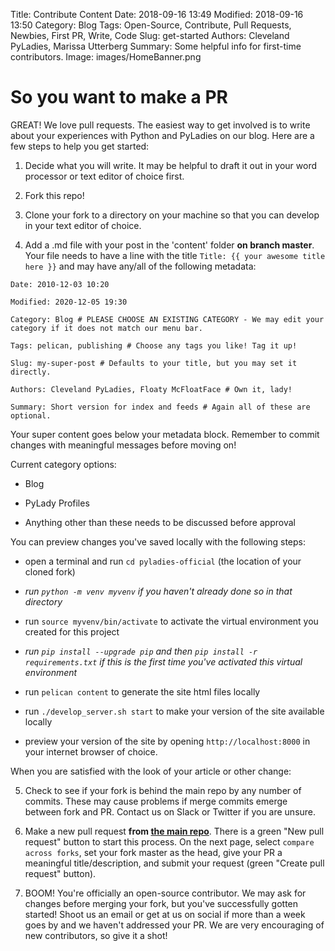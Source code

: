 Title: Contribute Content
Date: 2018-09-16 13:49
Modified: 2018-09-16 13:50
Category: Blog
Tags: Open-Source, Contribute, Pull Requests, Newbies, First PR, Write, Code
Slug: get-started
Authors: Cleveland PyLadies, Marissa Utterberg
Summary: Some helpful info for first-time contributors.
Image: images/HomeBanner.png


# So you want to make a PR

GREAT! We love pull requests.
The easiest way to get involved is to write about your experiences with Python and PyLadies on our blog.
Here are a few steps to help you get started:

1. Decide what you will write. It may be helpful to draft it out in your word processor or text editor of choice first.

2. Fork this repo!

3. Clone your fork to a directory on your machine so that you can develop in your text editor of choice.

4. Add a .md file with your post in the 'content' folder **on branch master**. Your file needs to have a line with the title
`Title: {{ your awesome title here }}`
and may have any/all of the following metadata:

`Date: 2010-12-03 10:20`

`Modified: 2020-12-05 19:30`

`Category: Blog # PLEASE CHOOSE AN EXISTING CATEGORY - We may edit your category if it does not match our menu bar.`

`Tags: pelican, publishing # Choose any tags you like! Tag it up!`

`Slug: my-super-post # Defaults to your title, but you may set it directly.`

`Authors: Cleveland PyLadies, Floaty McFloatFace # Own it, lady!`

`Summary: Short version for index and feeds # Again all of these are optional.`

Your super content goes below your metadata block. Remember to commit changes with meaningful messages before moving on!

Current category options:

* Blog

* PyLady Profiles

* Anything other than these needs to be discussed before approval





You can preview changes you've saved locally with the following steps:

* open a terminal and run `cd pyladies-official` (the location of your cloned fork)

* *run `python -m venv myvenv` if you haven't already done so in that directory*

* run `source myvenv/bin/activate` to activate the virtual environment you created for this project

* *run `pip install --upgrade pip` and then `pip install -r requirements.txt` if this is the first time you've activated this virtual environment*

* run `pelican content` to generate the site html files locally

* run `./develop_server.sh start` to make your version of the site available locally

* preview your version of the site by opening `http://localhost:8000` in your internet browser of choice.

When you are satisfied with the look of your article or other change:

5. Check to see if your fork is behind the main repo by any number of commits. These may cause problems if merge commits emerge between fork and PR. Contact us on Slack or Twitter if you are unsure.

6. Make a new pull request **from [the main repo](https://github.com/CLEPyLadies/pyladies-official)**. There is a green "New pull request" button to start this process. On the next page, select `compare across forks`, set your fork master as the head, give your PR a meaningful title/description, and submit your request (green "Create pull request" button).

7. BOOM! You're officially an open-source contributor. We may ask for changes before merging your fork, but you've successfully gotten started!
Shoot us an email or get at us on social if more than a week goes by and we haven't addressed your PR. We are very encouraging of new contributors, so give it a shot!
